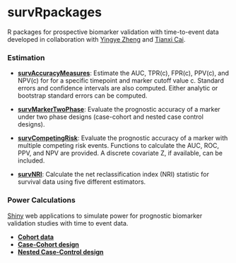 survRpackages
=============

R packages for prospective biomarker validation with time-to-event data developed in collaboration with [Yingye Zheng](http://www.fhcrc.org/en/labs/profiles/zheng-yingye.html) and [Tianxi Cai](http://www.hsph.harvard.edu/tcai/).


### Estimation
- [**survAccuracyMeasures**](http://mdbrown.github.io/survAccuracyMeasures/): Estimate the AUC, TPR(c), FPR(c), PPV(c), and NPV(c) for for a specific timepoint and marker cutoff value c. Standard errors and confidence intervals are also computed. Either analytic or bootstrap standard errors can be computed.

- [**survMarkerTwoPhase**](http://mdbrown.github.io/survMarkerTwoPhase/): Evaluate the prognostic accuracy of a marker under two phase designs (case-cohort and nested case control designs).

- [**survCompetingRisk**](http://mdbrown.github.io/survCompetingRisk/): Evaluate the prognostic accuracy of a marker with multiple competing risk events. Functions to calculate the AUC, ROC, PPV, and NPV are provided. A discrete covariate Z, if available, can be included.

- [**survNRI**](http://mdbrown.github.io/survNRI/): Calculate the net reclassification index (NRI) statistic for survival data using five different estimators.


### Power Calculations
[Shiny](http://www.rstudio.com/shiny/) web applications to simulate power for prognostic biomarker validation studies with time to event data. 

- [**Cohort data**](http://mdbrown.shinyapps.io/PowerSAM/)
- [**Case-Cohort design**](http://mdbrown.shinyapps.io/PowerSAM/)
- [**Nested Case-Control design**](http://mdbrown.shinyapps.io/PowerSAM_ncc/)
